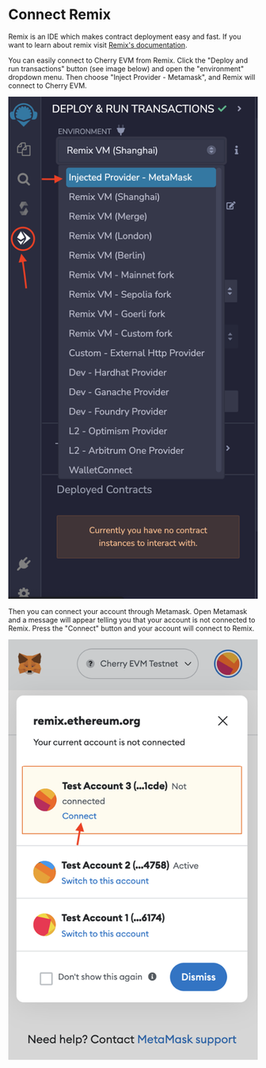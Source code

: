# Connect Remix

Remix is an IDE which makes contract deployment easy and fast. If you want to learn about remix visit [Remix's documentation](https://remix-ide.readthedocs.io/en/latest/index.html).

You can easily connect to Cherry EVM from Remix. Click the "Deploy and run transactions" button (see image below) and open the "environment" dropdown menu. Then choose "Inject Provider - Metamask", and Remix will connect to Cherry EVM.

![remix image](../../../.gitbook/assets/remixConnect.png)

Then you can connect your account through Metamask. Open Metamask and a message will appear telling you that your account is not connected to Remix. Press the "Connect" button and your account will connect to Remix.

![remix metamask](../../../.gitbook/assets/metamaskRemix.png)

